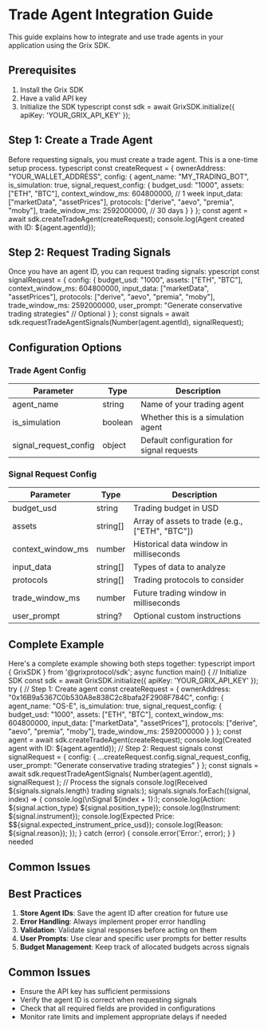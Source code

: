 # Trade Agent Integration Guide

This guide explains how to integrate and use trade agents in your application using the Grix SDK.

## Prerequisites

1. Install the Grix SDK
2. Have a valid API key
3. Initialize the SDK
   typescript
   const sdk = await GrixSDK.initialize({
   apiKey: 'YOUR_GRIX_API_KEY'
   });

## Step 1: Create a Trade Agent

Before requesting signals, you must create a trade agent. This is a one-time setup process.
typescript
const createRequest = {
ownerAddress: "YOUR_WALLET_ADDRESS",
config: {
agent_name: "MY_TRADING_BOT",
is_simulation: true,
signal_request_config: {
budget_usd: "1000",
assets: ["ETH", "BTC"],
context_window_ms: 604800000, // 1 week
input_data: ["marketData", "assetPrices"],
protocols: ["derive", "aevo", "premia", "moby"],
trade_window_ms: 2592000000, // 30 days
}
}
};
const agent = await sdk.createTradeAgent(createRequest);
console.log(Agent created with ID: ${agent.agentId});

## Step 2: Request Trading Signals

Once you have an agent ID, you can request trading signals:
ypescript
const signalRequest = {
config: {
budget_usd: "1000",
assets: ["ETH", "BTC"],
context_window_ms: 604800000,
input_data: ["marketData", "assetPrices"],
protocols: ["derive", "aevo", "premia", "moby"],
trade_window_ms: 2592000000,
user_prompt: "Generate conservative trading strategies" // Optional
}
};
const signals = await sdk.requestTradeAgentSignals(Number(agent.agentId), signalRequest);

## Configuration Options

### Trade Agent Config

| Parameter             | Type    | Description                               |
| --------------------- | ------- | ----------------------------------------- |
| agent_name            | string  | Name of your trading agent                |
| is_simulation         | boolean | Whether this is a simulation agent        |
| signal_request_config | object  | Default configuration for signal requests |

### Signal Request Config

| Parameter         | Type     | Description                                     |
| ----------------- | -------- | ----------------------------------------------- |
| budget_usd        | string   | Trading budget in USD                           |
| assets            | string[] | Array of assets to trade (e.g., ["ETH", "BTC"]) |
| context_window_ms | number   | Historical data window in milliseconds          |
| input_data        | string[] | Types of data to analyze                        |
| protocols         | string[] | Trading protocols to consider                   |
| trade_window_ms   | number   | Future trading window in milliseconds           |
| user_prompt       | string?  | Optional custom instructions                    |

## Complete Example

Here's a complete example showing both steps together:
typescript
import { GrixSDK } from '@grixprotocol/sdk';
async function main() {
// Initialize SDK
const sdk = await GrixSDK.initialize({
apiKey: 'YOUR_GRIX_API_KEY'
});
try {
// Step 1: Create agent
const createRequest = {
ownerAddress: "0x16B9a5367C0b530A8e838C2c8bafa2F2908F784C",
config: {
agent_name: "OS-E",
is_simulation: true,
signal_request_config: {
budget_usd: "1000",
assets: ["ETH", "BTC"],
context_window_ms: 604800000,
input_data: ["marketData", "assetPrices"],
protocols: ["derive", "aevo", "premia", "moby"],
trade_window_ms: 2592000000
}
}
};
const agent = await sdk.createTradeAgent(createRequest);
console.log(Created agent with ID: ${agent.agentId});
// Step 2: Request signals
const signalRequest = {
config: {
...createRequest.config.signal_request_config,
user_prompt: "Generate conservative trading strategies"
}
};
const signals = await sdk.requestTradeAgentSignals(
Number(agent.agentId),
signalRequest
);
// Process the signals
console.log(Received ${signals.signals.length} trading signals:);
signals.signals.forEach((signal, index) => {
console.log(\nSignal ${index + 1}:);
console.log(Action: ${signal.action_type} ${signal.position_type});
console.log(Instrument: ${signal.instrument});
console.log(Expected Price: $${signal.expected_instrument_price_usd});
console.log(Reason: ${signal.reason});
});
} catch (error) {
console.error('Error:', error);
}
}
needed

## Common Issues

## Best Practices

1. **Store Agent IDs**: Save the agent ID after creation for future use
2. **Error Handling**: Always implement proper error handling
3. **Validation**: Validate signal responses before acting on them
4. **User Prompts**: Use clear and specific user prompts for better results
5. **Budget Management**: Keep track of allocated budgets across signals

## Common Issues

- Ensure the API key has sufficient permissions
- Verify the agent ID is correct when requesting signals
- Check that all required fields are provided in configurations
- Monitor rate limits and implement appropriate delays if needed
